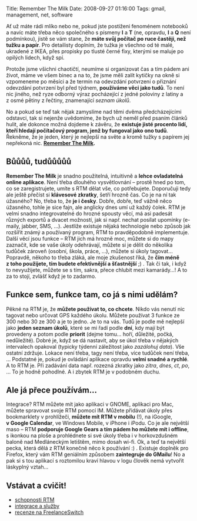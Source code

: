 Title: Remember The Milk
Date: 2008-09-27 01:16:00
Tags: gmail, management, net, software

Ať už máte rádi mlíko nebo ne, pokud jste postiženi fenoménem
notebooků a navíc máte třeba něco společného s písmeny **I** a
**T** (ne, opravdu, **I** a **Q** není podmínkou), jistě se vám
stane, že **máte svůj počítač po ruce častěji, než tužku a papír**.
Pro detailisty doplním, že tužka je všechno od té malé, ukradené
z IKEA, přes propisky po tlusté černé fixy, kterými se maluje po
opilých lidech, když spí.

Protože jsme všichni chaotičtí, neumíme si organizovat čas a tím
pádem ani život, máme ve všem binec a na to, že jsme měli zalít
kytičky na okně si vzpomeneme po měsíci a že termín na odevzdání
potvrzení o přiznání odevzdání potvrzení byl před týdnem,
**používáme věci jako tudů**. To není nic jiného, než ryze odborný
výraz pocházející z jedné poloviny z latiny a z osmé pětiny
z řečtiny, znamenající *seznam úkolů*.

No a pokud se teď tak nějak zamyslíme nad těmi dvěma
předcházejícími odstavci, tak si nejenže uvědomíme, že bych už
neměl před psaním článků hulit, ale dokonce možná dojdeme k závěru,
že
**existuje jisté procento lidí, kteří hledají počítačový program, jenž by fungoval jako ono tudů**.
Řekněme, že je jeden, který je nejlepší na světe a kromě tužky
s papírem jej nepřekoná nic.
**[Remember The Milk](http://www.rememberthemilk.com/).**

## Bůůůů, tudůůůůů

**Remember The Milk** je snadno použitelná, intuitivně a
**lehce ovladatelná online aplikace**. Není třeba dlouhého
vysvětlovnání – prostě hned po tom, co se zaregistrujete, umíte
s RTM dělat vše, co potřebujete. Doporučuji tedy ale ještě přečíst
si **klávesové zkratky**, šetří hrozně čas. Co je na ní tak
úžasného? No, třeba to, že **je i česky**. Dobře, dobře, teď vážně
něco úžasného, tohle je sice fajn, ale anglicky dnes umí už každý
čolek. RTM je velmi snadno integrovatelné do hrozné spousty věcí,
má asi padesát různých exportů a dvacet možností, jak si např.
nechat posílat upomínky (e-maily, jabber, SMS, …). Jestliže
existuje nějaká technologie nebo způsob jak rozšířit známý a
používaný program, RTM to pravděpodobně implementuje. Další věcí
jsou funkce – RTM jich má hrozně moc, můžete si do mapy zaznačit,
kde se vaše úkoly odehrávají, můžete si je dělit do několika
tudůček zároveň (osobní, škola, práce, …), můžete si úkoly tagovat…
Popravdě, někoho to třeba zláká, ale moje zkušenost říká, že
**čím méně z toho použijete, tím budete efektivnější a šťastnější**
;) . Tak či tak, i když to nevyužijete, můžete se s tím, sakra,
přece chlubit mezi kamarády…! A to za to stojí, zvlášť když je to
zadarmo.

## Funkce sem, funkce tam, co já s nimi udělám?

Pěkné na RTM je, že **můžete používat to, co chcete**. Nikdo vás
nenutí nic tagovat nebo určovat GPS každého úkolu. Můžete používat
3 funkce ze 300 nebo 30 ze 300 a je to jedno. Je to na vás. Tudů je
podle mě nejlepší jako **jeden seznam úkolů**, které se mi řadí
podle **dní**, kdy mají být provedeny a potom podle **priorit**
(dejme tomu… hoří, důležité, počká, nedůležité). Dobré je, když se
dá nastavit, aby se úkol třeba v nějakých intervalech opakoval
(typicky týdenní záležitost jako *zazálohuj data*). Vše ostatní
zdržuje. Lokace není třeba, tagy není třeba, více tudůček není
třeba, … Podstatné je, pokud je ovládání aplikace opravdu
**velmi snadné a rychlé**. A to RTM je. Při zadávání data např.
rozezná zkratky jako *zitra*, *dnes*, *ct*, *po*, … To je hodně
pohodlné. A i zbytek RTM je v podobném duchu.

## Ale já přece používám…

Integrace? RTM můžete mít jako aplikaci v GNOME, aplikaci pro Mac,
můžete spravovat svoje RTM pomocí IM. Můžete přidávat úkoly přes
bookmarklety v prohlížeči, **můžete mít RTM v mobilu** (!), na
iGoogle, **v Google Calendar**, ve Windows Mobile, v iPhone
i iPodu. Co je ale největší maso – RTM
**podporuje Google Gears a tím pádem ho můžete mít i offline**,
s ikonkou na ploše a prohlédnete si své úkoly třeba
i v horkovzdušném baloně nad Medláneckým letištěm, mimo dosah
wi-fi. Ok, a teď ta největší pecka, která dělá z RTM konečně něco
k používání :) . Existuje doplněk pro Firefox, který vám RTM
geniálním způsobem **zaintegruje do GMailu**! No a pak si s tou
aplikací s roztomilou kraví hlavou v logu člověk nemá vytvořit
láskyplný vztah…

## Vstávat a cvičit!

-   [schopnosti RTM](http://www.rememberthemilk.com/tour/)
-   [integrace a služby](http://www.rememberthemilk.com/services/)
-   [recenze na FreelanceSwitch](http://freelanceswitch.com/product-reviews/review-remember-the-milk/)